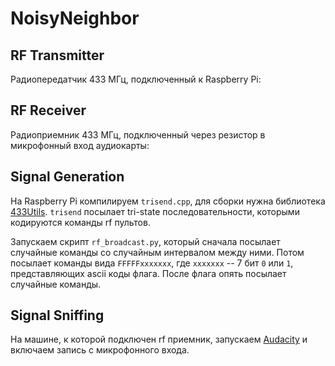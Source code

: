 # NoisyNeighbor

## RF Transmitter
Радиопередатчик 433 МГц, подключенный к Raspberry Pi:

## RF Receiver
Радиоприемник 433 МГц, подключенный через резистор в микрофонный вход аудиокарты:

## Signal Generation
На Raspberry Pi компилируем `trisend.cpp`, для сборки нужна библиотека [433Utils](https://github.com/ninjablocks/433Utils). `trisend` посылает tri-state последовательности, которыми кодируются команды rf пультов.

Запускаем скрипт `rf_broadcast.py`, который сначала посылает случайные команды со случайным интервалом между ними. Потом посылает команды вида `FFFFFxxxxxxx`, где `xxxxxxx` -- 7 бит `0` или `1`, представляющих ascii коды флага. После флага опять посылает случайные команды.

## Signal Sniffing
На машине, к которой подключен rf приемник, запускаем [Audacity](http://sourceforge.net/projects/audacity/) и включаем запись с микрофонного входа.
